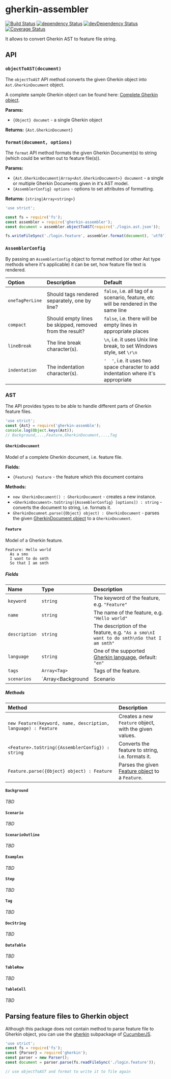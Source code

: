 # gherkin-assembler

[![Build Status](https://travis-ci.org/szikszail/gherkin-assembler.svg?branch=master)](https://travis-ci.org/szikszail/gherkin-assembler) [![dependency Status](https://david-dm.org/szikszail/gherkin-assembler.svg)](https://david-dm.org/szikszail/gherkin-assembler) [![devDependency Status](https://david-dm.org/szikszail/gherkin-assembler/dev-status.svg)](https://david-dm.org/szikszail/gherkin-assembler#info=devDependencies) [![Coverage Status](https://coveralls.io/repos/github/szikszail/gherkin-assembler/badge.svg?branch=master)](https://coveralls.io/github/szikszail/gherkin-assembler?branch=master)

It allows to convert Gherkin AST to feature file string.

## API

### `objectToAST(document)`

The `objectToAST` API method converts the given Gherkin object into `Ast.GherkinDocument` object.

A complete sample Gherkin object can be found here: [Complete Gherkin object](/test/data/base.ast.json).

**Params:**
  * `{Object} documet` - a single Gherkin object
  
**Returns:** `{Ast.GherkinDocument}`

### `format(document, options)`

The `format` API method formats the given Gherkin Document(s) to string (which could be written out to feature file(s)).

**Params:**
  * `{Ast.GherkinDocument|Array<Ast.GherkinDocument>} document` - a single or multiple Gherkin Documents given in it's AST model.
  * `{AssemblerConfig} options` - options to set attributes of formatting.
  
**Returns:** `{string|Array<string>}`

```javascript
'use strict';

const fs = require('fs');
const assembler = require('gherkin-assembler');
const document = assembler.objectToAST(require('./login.ast.json'));

fs.writeFileSync('./login.feature', assembler.format(document), 'utf8');
```

### `AssemblerConfig`

By passing an `AssemblerConfig` object to format method (or other Ast type methods where it's applicable) it can be set, how feature file text is rendered.

| Option | Description | Default |
|:-------|:------------|:--------|
| `oneTagPerLine` | Should tags rendered separately, one by line? | `false`, i.e. all tag of a scenario, feature, etc will be rendered in the same line |
| `compact` | Should empty lines be skipped, removed from the result? | `false`, i.e. there will be empty lines in appropriate places |
| `lineBreak` | The line break character(s). | `\n`, i.e. it uses Unix line break, to set Windows style, set `\r\n` |
| `indentation` | The indentation character(s). | `'  '`, i.e. it uses two space character to add indentation where it's appropriate | 

### AST

The API provides types to be able to handle different parts of Gherkin feature files.

```javascript
'use strict';
const {Ast} = require('gherkin-assemble');
console.log(Object.keys(Ast));
// Background,...,Feature,GherkinDocument,...,Tag
```

#### `GherkinDocument`

Model of a complete Gherkin document, i.e. feature file.

**Fields:**
  * `{Feature} feature` - the feature which this document contains
  
**Methods:**
  * `new GherkinDocument() : GherkinDocument` - creates a new instance.
  * `<GherkinDocument>.toString({AssemblerConfig} [options]) : string` - converts the document to string, i.e. formats it.
  * `GherkinDocumnet.parse({Object} object) : GherkinDocument` - parses the given [GherkinDocument object](/test/data/base.ast.json#2) to a `GherkinDocument`.

#### `Feature`

Model of a Gherkin feature.

```gherkin
Feature: Hello world
  As a smo
  I want to do smth
  So that I am smth
```

##### Fields

| Name | Type | Description |
|:-----|:-----|:------------|
| `keyword` | `string` | The keyword of the feature, e.g. `"Feature"` |
| `name` | `string` | The name of the feature, e.g. `"Hello world"` |
| `description` | `string` | The description of the feature, e.g. `"As a smo\nI want to do smth\nSo that I am smth"` |
| `language` | `string` | One of the supported [Gherkin language](https://github.com/cucumber/cucumber/wiki/Spoken-languages), default: `"en"` |
| `tags` | `Array<Tag>` | Tags of the feature. |
| `scenarios` | `Array<Background|Scenario|ScenarioOutline>` | The elements/scenarios of the feature |

##### Methods

| Method | Description |
|:-------|:------------|
| `new Feature(keyword, name, description, language) : Feature` | Creates a new `Feature` object, with the given values. |
| `<Feature>.toString({AssemblerConfig}) : string` | Converts the feature to string, i.e. formats it. |
| `Feature.parse({Object} object) : Feature` | Parses the given [Feature object](/test/data/base.ast.json#4) to a `Feature`. |


#### `Background`

_TBD_

#### `Scenario`

_TBD_

#### `ScenarioOutline`

_TBD_

#### `Examples`

_TBD_

#### `Step`

_TBD_

#### `Tag`

_TBD_

#### `DocString`

_TBD_

#### `DataTable`

_TBD_

#### `TableRow`

_TBD_

#### `TableCell`

_TBD_

## Parsing feature files to Gherkin object

Although this package does not contain method to parse feature file to Gherkin object, you can use the [gherkin](https://github.com/cucumber/cucumber/tree/master/gherkin) subpackage of [CucumberJS](https://github.com/cucumber/cucumber).

```javascript
'use strict';
const fs = require('fs');
const {Parser} = require('gherkin');
const parser = new Parser();
const document = parser.parse(fs.readFileSync('./login.feature'));

// use objectToAST and format to write it to file again
```